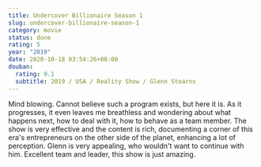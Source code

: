 ```yaml
---
title: Undercover Billionaire Season 1
slug: undercover-billionaire-season-1
category: movie
status: done
rating: 5
year: "2019"
date: 2020-10-18 03:54:26+08:00
douban:
  rating: 9.1
  subtitle: 2019 / USA / Reality Show / Glenn Stearns
---
```


Mind blowing. Cannot believe such a program exists, but here it is. As it progresses, it even leaves me breathless and wondering about what happens next, how to deal with it, how to behave as a team member. The show is very effective and the content is rich, documenting a corner of this era's entrepreneurs on the other side of the planet, enhancing a lot of perception. Glenn is very appealing, who wouldn't want to continue with him. Excellent team and leader, this show is just amazing.

